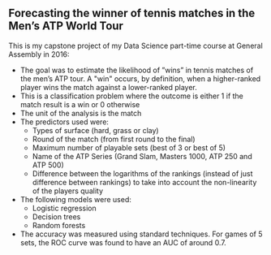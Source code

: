 ## Forecasting the winner of tennis matches in the Men’s ATP World Tour 

This is my capstone project of my Data Science part-time course at General Assembly in 2016:

- The goal was to estimate the likelihood of ”wins” in tennis matches of the men’s ATP tour. A "win" occurs,
by definition, when a higher-ranked player wins the match against a lower-ranked player.
- This is a classification problem where the outcome is either 1 if the match result is a win or 0 otherwise
- The unit of the analysis is the match 
- The predictors used were:
  - Types of surface (hard, grass or clay)
  - Round of the match (from first round to the final)
  - Maximum number of playable sets (best of 3 or best of 5)
  - Name of the ATP Series (Grand Slam, Masters 1000, ATP 250 and ATP 500) 
  - Difference between the logarithms of the rankings (instead of just difference between rankings) to take into account the
 non-linearity of the players quality 
 - The following models were used:
   - Logistic regression
   - Decision trees
   - Random forests
- The accuracy was measured using standard techniques. For games of 5 sets, the ROC curve was found to have an AUC of around 0.7.
